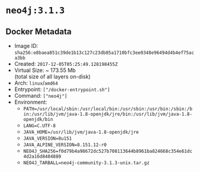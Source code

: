 # `neo4j:3.1.3`

## Docker Metadata

- Image ID: `sha256:e8baea851c39de1b13c127c23db85a1710bfc3ee0348e96494d4b4ef75aca3bb`
- Created: `2017-12-05T05:25:49.128198455Z`
- Virtual Size: ~ 173.55 Mb  
  (total size of all layers on-disk)
- Arch: `linux`/`amd64`
- Entrypoint: `["/docker-entrypoint.sh"]`
- Command: `["neo4j"]`
- Environment:
  - `PATH=/usr/local/sbin:/usr/local/bin:/usr/sbin:/usr/bin:/sbin:/bin:/usr/lib/jvm/java-1.8-openjdk/jre/bin:/usr/lib/jvm/java-1.8-openjdk/bin`
  - `LANG=C.UTF-8`
  - `JAVA_HOME=/usr/lib/jvm/java-1.8-openjdk/jre`
  - `JAVA_VERSION=8u151`
  - `JAVA_ALPINE_VERSION=8.151.12-r0`
  - `NEO4J_SHA256=f0d79b4a98672dc527b708113644b8961ba824668c354e61dc4d2a16d8484880`
  - `NEO4J_TARBALL=neo4j-community-3.1.3-unix.tar.gz`
